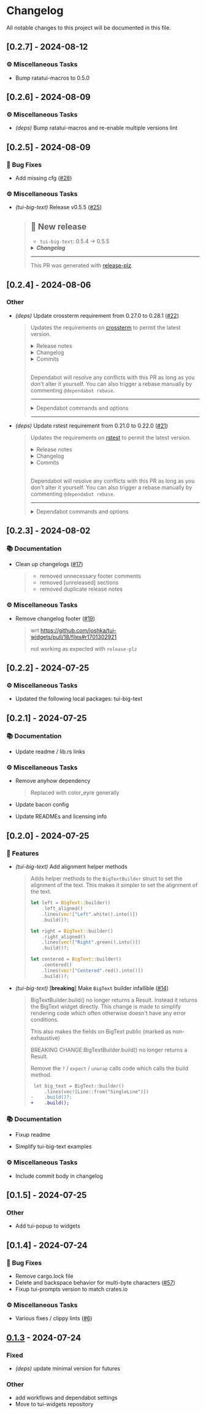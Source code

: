 # Changelog

All notable changes to this project will be documented in this file.

## [0.2.7] - 2024-08-12

### ⚙️ Miscellaneous Tasks

- Bump ratatui-macros to 0.5.0

## [0.2.6] - 2024-08-09

### ⚙️ Miscellaneous Tasks

- *(deps)* Bump ratatui-macros and re-enable multiple versions lint

## [0.2.5] - 2024-08-09

### 🐛 Bug Fixes

- Add missing cfg ([#28](https://github.com/joshka/tui-widgets/pull/28))

### ⚙️ Miscellaneous Tasks

- *(tui-big-text)* Release v0.5.5 ([#25](https://github.com/joshka/tui-widgets/pull/25))
  > ## 🤖 New release
  > * `tui-big-text`: 0.5.4 -> 0.5.5
  >
  > <details><summary><i><b>Changelog</b></i></summary><p>
  >
  > ## `tui-big-text`
  > <blockquote>
  >
  > ## [0.5.5] - 2024-08-09
  >
  > ### 🐛 Bug Fixes
  >
  > - Update to ratatui 0.28
  > ([[#24](https://github.com/joshka/tui-widgets/pull/24)](https://github.com/joshka/tui-widgets/pull/24))
  > > Note that for projects that rely on crossterm, Ratatui 0.28.0 now
  > relies internally on Crossterm 0.28.0.
  > > Ratatui release notes highlights: https://ratatui.rs/highlights/v028/
  > > See https://github.com/ratatui-org/ratatui/issues/1298 for notes about
  > crossterm compatibility
  > </blockquote>
  >
  >
  > </p></details>
  >
  > ---
  > This PR was generated with
  > [release-plz](https://github.com/MarcoIeni/release-plz/).

## [0.2.4] - 2024-08-06

### Other

- *(deps)* Update crossterm requirement from 0.27.0 to 0.28.1 ([#22](https://github.com/joshka/tui-widgets/pull/22))
  > Updates the requirements on
  > [crossterm](https://github.com/crossterm-rs/crossterm) to permit the
  > latest version.
  > <details>
  > <summary>Release notes</summary>
  > <p><em>Sourced from <a
  > href="https://github.com/crossterm-rs/crossterm/releases">crossterm's
  > releases</a>.</em></p>
  > <blockquote>
  > <h2>0.27.0</h2>
  > <h1>Version 0.27</h1>
  > <h2>Added ⭐</h2>
  > <ul>
  > <li>Add <code>NO_COLOR</code> support (<a
  > href="https://no-color.org/">https://no-color.org/</a>)</li>
  > <li>Add option to force overwrite <code>NO_COLOR</code> (<a
  > href="https://redirect.github.com/crossterm-rs/crossterm/issues/802">[#802](https://github.com/joshka/tui-widgets/pull/802)</a>)</li>
  > <li>Add support for scroll left/right events on windows and unix systems
  > (<a
  > href="https://redirect.github.com/crossterm-rs/crossterm/issues/788">[#788](https://github.com/joshka/tui-widgets/pull/788)</a>).</li>
  > <li>Add <code>window_size</code> function to fetch pixel width/height of
  > screen for more sophisticated rendering in terminals.</li>
  > <li>Add support for deserializing hex color strings to `Color`` e.g
  > #fffff.</li>
  > </ul>
  > <h2>Changes</h2>
  > <ul>
  > <li>Make the events module an optional feature <code>events</code> (to
  > make crossterm more lightweight) (<a
  > href="https://redirect.github.com/crossterm-rs/crossterm/issues/776">[#776](https://github.com/joshka/tui-widgets/pull/776)</a>)</li>
  > </ul>
  > <h2>Breaking ⚠️</h2>
  > <ul>
  > <li>Set minimum rustc version to 1.58 (<a
  > href="https://redirect.github.com/crossterm-rs/crossterm/issues/798">[#798](https://github.com/joshka/tui-widgets/pull/798)</a>)</li>
  > <li>Change all error types to <code>std::io::Result</code> (<a
  > href="https://redirect.github.com/crossterm-rs/crossterm/issues/765">[#765](https://github.com/joshka/tui-widgets/pull/765)</a>)</li>
  > </ul>
  > <p><a href="https://github.com/Gronis"><code>@​Gronis</code></a>, <a
  > href="https://github.com/kevin-vigor"><code>@​kevin-vigor</code></a>, <a
  > href="https://github.com/Wilfred"><code>@​Wilfred</code></a>, <a
  > href="https://github.com/benjajaja"><code>@​benjajaja</code></a>, <a
  > href="https://github.com/blt-r"><code>@​blt-r</code></a>, <a
  > href="https://github.com/Piturnah"><code>@​Piturnah</code></a>, <a
  > href="https://github.com/kdheepak"><code>@​kdheepak</code></a>, <a
  > href="https://github.com/DeathVenom54"><code>@​DeathVenom54</code></a>,
  > <a href="https://github.com/senekor"><code>@​senekor</code></a>, <a
  > href="https://github.com/joseluis"><code>@​joseluis</code></a>, <a
  > href="https://github.com/gibbz00"><code>@​gibbz00</code></a>, <a
  > href="https://github.com/lesleyrs"><code>@​lesleyrs</code></a>, <a
  > href="https://github.com/jhartzell42"><code>@​jhartzell42</code></a></p>
  > </blockquote>
  > </details>
  > <details>
  > <summary>Changelog</summary>
  > <p><em>Sourced from <a
  > href="https://github.com/crossterm-rs/crossterm/blob/master/CHANGELOG.md">crossterm's
  > changelog</a>.</em></p>
  > <blockquote>
  > <h1>Unreleased</h1>
  > <h1>Version 0.28.1</h1>
  > <h2>Fixed 🐛</h2>
  > <ul>
  > <li>Fix broken build on linux when using <code>use-dev-tty</code> with
  > (<a
  > href="https://redirect.github.com/crossterm-rs/crossterm/issues/906">[#906](https://github.com/joshka/tui-widgets/pull/906)</a>)</li>
  > </ul>
  > <h2>Breaking ⚠️</h2>
  > <ul>
  > <li>Fix desync with mio and signalhook between repo and published crate.
  > (upgrade to mio 1.0)</li>
  > </ul>
  > <h1>Version 0.28</h1>
  > <h2>Added ⭐</h2>
  > <ul>
  > <li>Capture double click mouse events on windows (<a
  > href="https://redirect.github.com/crossterm-rs/crossterm/issues/826">[#826](https://github.com/joshka/tui-widgets/pull/826)</a>)</li>
  > <li>(De)serialize Reset color (<a
  > href="https://redirect.github.com/crossterm-rs/crossterm/issues/824">[#824](https://github.com/joshka/tui-widgets/pull/824)</a>)</li>
  > <li>Add functions to allow constructing <code>Attributes</code> in a
  > const context (<a
  > href="https://redirect.github.com/crossterm-rs/crossterm/issues/817">[#817](https://github.com/joshka/tui-widgets/pull/817)</a>)</li>
  > <li>Implement <code>Display</code> for <code>KeyCode</code> and
  > <code>KeyModifiers</code> (<a
  > href="https://redirect.github.com/crossterm-rs/crossterm/issues/862">[#862](https://github.com/joshka/tui-widgets/pull/862)</a>)</li>
  > </ul>
  > <h2>Changed ⚙️</h2>
  > <ul>
  > <li>Use Rustix by default instead of libc. Libc can be re-enabled if
  > necessary with the <code>libc</code> feature flag (<a
  > href="https://redirect.github.com/crossterm-rs/crossterm/issues/892">[#892](https://github.com/joshka/tui-widgets/pull/892)</a>)</li>
  > <li><code>FileDesc</code> now requires a lifetime annotation.</li>
  > <li>Improve available color detection (<a
  > href="https://redirect.github.com/crossterm-rs/crossterm/issues/885">[#885](https://github.com/joshka/tui-widgets/pull/885)</a>)</li>
  > <li>Speed up <code>SetColors</code> by ~15-25% (<a
  > href="https://redirect.github.com/crossterm-rs/crossterm/issues/879">[#879](https://github.com/joshka/tui-widgets/pull/879)</a>)</li>
  > <li>Remove unsafe and unnecessary size argument from
  > <code>FileDesc::read()</code> (<a
  > href="https://redirect.github.com/crossterm-rs/crossterm/issues/821">[#821](https://github.com/joshka/tui-widgets/pull/821)</a>)</li>
  > </ul>
  > <h2>Breaking ⚠️</h2>
  > <ul>
  > <li>Fix duplicate bit masks for caps lock and num lock (<a
  > href="https://redirect.github.com/crossterm-rs/crossterm/issues/863">[#863](https://github.com/joshka/tui-widgets/pull/863)</a>).
  > This breaks serialization of <code>KeyEventState</code></li>
  > </ul>
  > <h1>Version 0.27.1</h1>
  > <h2>Added ⭐</h2>
  > <ul>
  > <li>Add support for (de)serializing <code>Reset</code>
  > <code>Color</code></li>
  > </ul>
  > <h1>Version 0.27</h1>
  > <h2>Added ⭐</h2>
  > <ul>
  > <li>Add <code>NO_COLOR</code> support (<a
  > href="https://no-color.org/">https://no-color.org/</a>)</li>
  > <li>Add option to force overwrite <code>NO_COLOR</code> (<a
  > href="https://redirect.github.com/crossterm-rs/crossterm/issues/802">[#802](https://github.com/joshka/tui-widgets/pull/802)</a>)</li>
  > <li>Add support for scroll left/right events on windows and unix systems
  > (<a
  > href="https://redirect.github.com/crossterm-rs/crossterm/issues/788">[#788](https://github.com/joshka/tui-widgets/pull/788)</a>).</li>
  > <li>Add <code>window_size</code> function to fetch pixel width/height of
  > screen for more sophisticated rendering in terminals.</li>
  > <li>Add support for deserializing hex color strings to
  > <code>Color</code> e.g #fffff.</li>
  > </ul>
  > <h2>Changed ⚙️</h2>
  > <!-- raw HTML omitted -->
  > </blockquote>
  > <p>... (truncated)</p>
  > </details>
  > <details>
  > <summary>Commits</summary>
  > <ul>
  > <li>See full diff in <a
  > href="https://github.com/crossterm-rs/crossterm/compare/0.27.0...0.27.0">compare
  > view</a></li>
  > </ul>
  > </details>
  > <br />
  >
  >
  > Dependabot will resolve any conflicts with this PR as long as you don't
  > alter it yourself. You can also trigger a rebase manually by commenting
  > `@dependabot rebase`.
  >
  > [//]:# (dependabot-automerge-start)
  >
  > [//]:# (dependabot-automerge-end)
  >
  > ---
  >
  > <details>
  > <summary>Dependabot commands and options</summary>
  > <br />
  >
  > You can trigger Dependabot actions by commenting on this PR:
  > - `@dependabot rebase` will rebase this PR
  > - `@dependabot recreate` will recreate this PR, overwriting any edits
  > that have been made to it
  > - `@dependabot merge` will merge this PR after your CI passes on it
  > - `@dependabot squash and merge` will squash and merge this PR after
  > your CI passes on it
  > - `@dependabot cancel merge` will cancel a previously requested merge
  > and block automerging
  > - `@dependabot reopen` will reopen this PR if it is closed
  > - `@dependabot close` will close this PR and stop Dependabot recreating
  > it. You can achieve the same result by closing it manually
  > - `@dependabot show <dependency name> ignore conditions` will show all
  > of the ignore conditions of the specified dependency
  > - `@dependabot ignore this major version` will close this PR and stop
  > Dependabot creating any more for this major version (unless you reopen
  > the PR or upgrade to it yourself)
  > - `@dependabot ignore this minor version` will close this PR and stop
  > Dependabot creating any more for this minor version (unless you reopen
  > the PR or upgrade to it yourself)
  > - `@dependabot ignore this dependency` will close this PR and stop
  > Dependabot creating any more for this dependency (unless you reopen the
  > PR or upgrade to it yourself)
  >
  >
  > </details>
  >
  > ---------

- *(deps)* Update rstest requirement from 0.21.0 to 0.22.0 ([#21](https://github.com/joshka/tui-widgets/pull/21))
  > Updates the requirements on [rstest](https://github.com/la10736/rstest)
  > to permit the latest version.
  > <details>
  > <summary>Release notes</summary>
  > <p><em>Sourced from <a
  > href="https://github.com/la10736/rstest/releases">rstest's
  > releases</a>.</em></p>
  > <blockquote>
  > <h2>0.21.0</h2>
  > <p>Use <code>crate-name</code> feature to enable the crate rename
  > support (enabled by default)</p>
  > </blockquote>
  > </details>
  > <details>
  > <summary>Changelog</summary>
  > <p><em>Sourced from <a
  > href="https://github.com/la10736/rstest/blob/master/CHANGELOG.md">rstest's
  > changelog</a>.</em></p>
  > <blockquote>
  > <h2>[0.21.0] 2024/6/1</h2>
  > <h3>Changed</h3>
  > <ul>
  > <li>Add feature <code>crate-name</code> enabled by default to opt-in
  > crate rename
  > support. See <a
  > href="https://redirect.github.com/la10736/rstest/issues/258">[#258](https://github.com/joshka/tui-widgets/pull/258)</a></li>
  > </ul>
  > <h2>[0.20.0] 2024/5/30</h2>
  > <h3>Add</h3>
  > <ul>
  > <li>Implemented <code>#[by_ref]</code> attribute to take get a local
  > lifetime for test arguments.
  > See <a
  > href="https://redirect.github.com/la10736/rstest/issues/241">[#241](https://github.com/joshka/tui-widgets/pull/241)</a>
  > for more details. Thanks to
  > <a href="https://github.com/narpfel"><code>@​narpfel</code></a> for
  > suggesting it and useful discussions.</li>
  > <li>Support for import <code>rstest</code> with another name. See <a
  > href="https://redirect.github.com/la10736/rstest/issues/221">[#221](https://github.com/joshka/tui-widgets/pull/221)</a></li>
  > </ul>
  > <h3>Fixed</h3>
  > <ul>
  > <li>Don't remove Lifetimes from test function if any. See <a
  > href="https://redirect.github.com/la10736/rstest/issues/230">[#230](https://github.com/joshka/tui-widgets/pull/230)</a>
  > <a href="https://redirect.github.com/la10736/rstest/issues/241">[#241](https://github.com/joshka/tui-widgets/pull/241)</a>
  > for more details.</li>
  > <li><a
  > href="https://doc.rust-lang.org/std/path/struct.PathBuf.html"><code>PathBuf</code></a>
  > does no longer need to be
  > in scope when using <code>#[files]</code> (see <a
  > href="https://redirect.github.com/la10736/rstest/pull/242">[#242](https://github.com/joshka/tui-widgets/pull/242)</a>)</li>
  > <li><code>#[from(now::accept::also::path::for::fixture)]</code> See <a
  > href="https://redirect.github.com/la10736/rstest/issues/246">[#246](https://github.com/joshka/tui-widgets/pull/246)</a>
  > for more details</li>
  > </ul>
  > <h2>[0.19.0] 2024/4/9</h2>
  > <h3>Changed</h3>
  > <ul>
  > <li>Defined <code>rust-version</code> for each crate (see <a
  > href="https://redirect.github.com/la10736/rstest/issues/227">[#227](https://github.com/joshka/tui-widgets/pull/227)</a>)</li>
  > </ul>
  > <h3>Fixed</h3>
  > <ul>
  > <li>
  > <p><code>#[once]</code> fixtures now require the returned type to be
  > <a
  > href="https://doc.rust-lang.org/std/marker/trait.Sync.html"><code>Sync</code></a>
  > to prevent UB
  > when tests are executed in parallel. (see <a
  > href="https://redirect.github.com/la10736/rstest/issues/235">[#235](https://github.com/joshka/tui-widgets/pull/235)</a>
  > for more details)</p>
  > </li>
  > <li>
  > <p><code>#[future(awt)]</code> and <code>#[awt]</code> now properly
  > handle mutable (<code>mut</code>) parameters by treating futures as
  > immutable and
  > treating the awaited rebinding as mutable.</p>
  > </li>
  > </ul>
  > <h2>[0.18.2] 2023/8/13</h2>
  > <h3>Changed</h3>
  > <ul>
  > <li>Now <code>#[files]</code> accept also parent folders (see <a
  > href="https://redirect.github.com/la10736/rstest/issues/205">[#205](https://github.com/joshka/tui-widgets/pull/205)</a>
  > for more details).</li>
  > </ul>
  > <h2>[0.18.1] 2023/7/5</h2>
  > <!-- raw HTML omitted -->
  > </blockquote>
  > <p>... (truncated)</p>
  > </details>
  > <details>
  > <summary>Commits</summary>
  > <ul>
  > <li>See full diff in <a
  > href="https://github.com/la10736/rstest/compare/v0.21.0...v0.21.0">compare
  > view</a></li>
  > </ul>
  > </details>
  > <br />
  >
  >
  > Dependabot will resolve any conflicts with this PR as long as you don't
  > alter it yourself. You can also trigger a rebase manually by commenting
  > `@dependabot rebase`.
  >
  > [//]:# (dependabot-automerge-start)
  >
  > [//]:# (dependabot-automerge-end)
  >
  > ---
  >
  > <details>
  > <summary>Dependabot commands and options</summary>
  > <br />
  >
  > You can trigger Dependabot actions by commenting on this PR:
  > - `@dependabot rebase` will rebase this PR
  > - `@dependabot recreate` will recreate this PR, overwriting any edits
  > that have been made to it
  > - `@dependabot merge` will merge this PR after your CI passes on it
  > - `@dependabot squash and merge` will squash and merge this PR after
  > your CI passes on it
  > - `@dependabot cancel merge` will cancel a previously requested merge
  > and block automerging
  > - `@dependabot reopen` will reopen this PR if it is closed
  > - `@dependabot close` will close this PR and stop Dependabot recreating
  > it. You can achieve the same result by closing it manually
  > - `@dependabot show <dependency name> ignore conditions` will show all
  > of the ignore conditions of the specified dependency
  > - `@dependabot ignore this major version` will close this PR and stop
  > Dependabot creating any more for this major version (unless you reopen
  > the PR or upgrade to it yourself)
  > - `@dependabot ignore this minor version` will close this PR and stop
  > Dependabot creating any more for this minor version (unless you reopen
  > the PR or upgrade to it yourself)
  > - `@dependabot ignore this dependency` will close this PR and stop
  > Dependabot creating any more for this dependency (unless you reopen the
  > PR or upgrade to it yourself)
  >
  >
  > </details>

## [0.2.3] - 2024-08-02

### 📚 Documentation

- Clean up changelogs ([#17](https://github.com/joshka/tui-widgets/pull/17))
  > - removed unnecessary footer comments
  > - removed [unreleased] sections
  > - removed duplicate release notes

### ⚙️ Miscellaneous Tasks

- Remove changelog footer ([#19](https://github.com/joshka/tui-widgets/pull/19))
  > wrt https://github.com/joshka/tui-widgets/pull/18/files#r1701302921
  >
  > not working as expected with `release-plz`

## [0.2.2] - 2024-07-25

### ⚙️ Miscellaneous Tasks

- Updated the following local packages: tui-big-text

## [0.2.1] - 2024-07-25

### 📚 Documentation

- Update readme / lib.rs links

### ⚙️ Miscellaneous Tasks

- Remove anyhow dependency
  > Replaced with color_eyre generally

- Update bacon config

- Update READMEs and licensing info

## [0.2.0] - 2024-07-25

### 🚀 Features

- *(tui-big-text)* Add alignment helper methods
  > Adds helper methods to the `BigTextBuilder` struct to set the alignment
  > of the text. This makes it simpler to set the alignment of the text.
  >
  > ```rust
  > let left = BigText::builder()
  >     .left_aligned()
  >     .lines(vec!["Left".white().into()])
  >     .build()?;
  >
  > let right = BigText::builder()
  >     .right_aligned()
  >     .lines(vec!["Right".green().into()])
  >     .build()?;
  >
  > let centered = BigText::builder()
  >     .centered()
  >     .lines(vec!["Centered".red().into()])
  >     .build()?;
  > ```

- *(tui-big-text)* [**breaking**] Make `BigText` builder infallible ([#14](https://github.com/joshka/tui-widgets/pull/14))
  > BigTextBuilder.build() no longer returns a Result. Instead it returns
  > the BigText widget directly. This change is made to simplify rendering
  > code which often otherwise doesn't have any error conditions.
  >
  > This also makes the fields on BigText public (marked as non-exhaustive)
  >
  > BREAKING CHANGE:BigTextBuilder.build() no longer returns a Result.
  >
  > Remove the `?` / `expect` / `unwrap` calls code which calls the build
  > method.
  >
  > ```diff
  >  let big_text = BigText::builder()
  >      .lines(vec![Line::from("SingleLine")])
  > -    .build()?;
  > +    .build();
  > ```

### 📚 Documentation

- Fixup readme

- Simplify tui-big-text examples

### ⚙️ Miscellaneous Tasks

- Include commit body in changelog

## [0.1.5] - 2024-07-25

### Other

- Add tui-popup to widgets

## [0.1.4] - 2024-07-24

### 🐛 Bug Fixes

- Remove cargo.lock file
- Delete and backspace behavior for multi-byte characters ([#57](https://github.com/joshka/tui-widgets/pull/57))
- Fixup tui-prompts version to match crates.io

### ⚙️ Miscellaneous Tasks

- Various fixes / clippy lints ([#6](https://github.com/joshka/tui-widgets/pull/6))

## [0.1.3](https://github.com/joshka/tui-widgets/compare/tui-widgets-v0.1.2...tui-widgets-v0.1.3) - 2024-07-24

### Fixed
- *(deps)* update minimal version for futures

### Other
- add workflows and dependabot settings
- Move to tui-widgets repository
